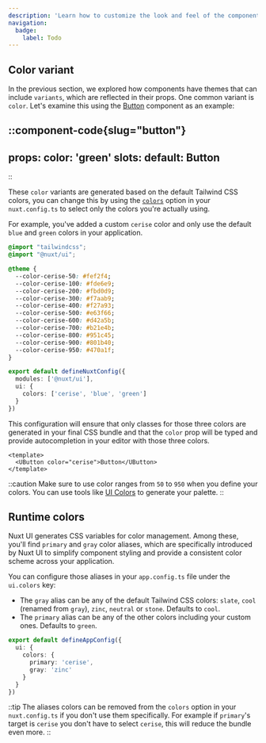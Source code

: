 ```yaml
---
description: 'Learn how to customize the look and feel of the components.'
navigation:
  badge:
    label: Todo
---
```


## Color variant

In the previous section, we explored how components have themes that can include `variants`, which are reflected in their props. One common variant is `color`. Let's examine this using the [Button](/components/button) component as an example:

::component-code{slug="button"}
---
props:
  color: 'green'
slots:
  default: Button
---
::

These `color` variants are generated based on the default Tailwind CSS colors, you can change this by using the [`colors`](/getting-started/installation#colors) option in your `nuxt.config.ts` to select only the colors you're actually using.

For example, you've added a custom `cerise` color and only use the default `blue` and `green` colors in your application.

```css [main.css]
@import "tailwindcss";
@import "@nuxt/ui";

@theme {
  --color-cerise-50: #fef2f4;
  --color-cerise-100: #fde6e9;
  --color-cerise-200: #fbd0d9;
  --color-cerise-300: #f7aab9;
  --color-cerise-400: #f27a93;
  --color-cerise-500: #e63f66;
  --color-cerise-600: #d42a5b;
  --color-cerise-700: #b21e4b;
  --color-cerise-800: #951c45;
  --color-cerise-900: #801b40;
  --color-cerise-950: #470a1f;
}
```

```ts [nuxt.config.ts]
export default defineNuxtConfig({
  modules: ['@nuxt/ui'],
  ui: {
    colors: ['cerise', 'blue', 'green']
  }
})
```

This configuration will ensure that only classes for those three colors are generated in your final CSS bundle and that the `color` prop will be typed and provide autocompletion in your editor with those three colors.

```vue
<template>
  <UButton color="cerise">Button</UButton>
</template>
```

::caution
Make sure to use color ranges from `50` to `950` when you define your colors. You can use tools like [UI Colors](https://uicolors.app/) to generate your palette.
::

## Runtime colors

Nuxt UI generates CSS variables for color management. Among these, you'll find `primary` and `gray` color aliases, which are specifically introduced by Nuxt UI to simplify component styling and provide a consistent color scheme across your application.

You can configure those aliases in your `app.config.ts` file under the `ui.colors` key:

- The `gray` alias can be any of the default Tailwind CSS colors: `slate`, `cool` (renamed from `gray`), `zinc`, `neutral` or `stone`. Defaults to `cool`.
- The `primary` alias can be any of the other colors including your custom ones. Defaults to `green`.

```ts [app.config.ts]
export default defineAppConfig({
  ui: {
    colors: {
      primary: 'cerise',
      gray: 'zinc'
    }
  }
})
```

::tip
The aliases colors can be removed from the `colors` option in your `nuxt.config.ts` if you don't use them specifically. For example if `primary`'s target is `cerise` you don't have to select `cerise`, this will reduce the bundle even more.
::
